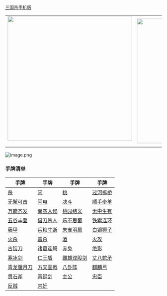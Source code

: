  [三国杀手机版](https://apps.apple.com/cn/app/%E4%B8%89%E5%9B%BD%E6%9D%80%E9%97%AE%E9%A2%98%E7%AD%94%E7%96%91/id527602078)
    <div style="text-align: center"><table><tr>
    <td style="text-align: center">
<img src="https://is4-ssl.mzstatic.com/image/thumb/PurpleSource116/v4/1b/38/06/1b380673-fa07-7d70-76af-cc625e8e7894/97f20edf-1616-4b93-9e88-fbaebfe22faf_page-0.jpg/460x0w.webp" height="400">
</td>
<td style="text-align: center">
<img src="https://is5-ssl.mzstatic.com/image/thumb/PurpleSource126/v4/f6/ae/05/f6ae053d-def3-e9be-a991-74954202adad/7a500a3f-0dc0-4c7a-8287-6eed7e11d2b4_page-1.jpg/460x0w.webp" height="400">
</td>
<td style="text-align: center">
<img src="https://is2-ssl.mzstatic.com/image/thumb/PurpleSource126/v4/f3/38/97/f33897de-2a22-ec13-1832-60c35c10fe7c/7fbfdcd6-9f03-45ce-8dc1-bad59b0e5f5d_page-2.jpg/460x0w.webp" height="400">
</td>
<td style="text-align: center">
<img src="https://is2-ssl.mzstatic.com/image/thumb/PurpleSource116/v4/7c/bf/db/7cbfdbb7-8d99-a661-c3a7-bc4e3fdb840a/5e805d5e-b991-4341-bdf6-233a5dd8d703_page-3.jpg/460x0w.webp" height="400">
</td>
</tr>
</table>
</div>

 ![image.png](https://s2.loli.net/2022/01/10/Z85EF3hBpvU41oI.png)

### 手牌清单

|   手牌    |  手牌    |  手牌    |  手牌    |
| -------- |-------- |-------- |-------- |
|  [杀](cards/杀_83.md) | [闪](cards/闪_84.md) | [桃](cards/桃_85.md) | [过河拆桥](cards/过河拆桥_86.md) |
|  [无懈可击](cards/无懈可击_87.md) | [闪电](cards/闪电_88.md) | [决斗](cards/决斗_89.md) | [顺手牵羊](cards/顺手牵羊_90.md) |
|  [万箭齐发](cards/万箭齐发_91.md) | [南蛮入侵](cards/南蛮入侵_92.md) | [桃园结义](cards/桃园结义_93.md) | [无中生有](cards/无中生有_94.md) |
|  [五谷丰登](cards/五谷丰登_95.md) | [借刀杀人](cards/借刀杀人_96.md) | [乐不思蜀](cards/乐不思蜀_97.md) | [铁索连环](cards/铁索连环_98.md) |
|  [藤甲](cards/藤甲_99.md) | [兵粮寸断](cards/兵粮寸断_100.md) | [朱雀羽扇](cards/朱雀羽扇_101.md) | [白银狮子](cards/白银狮子_102.md) |
|  [火杀](cards/火杀_103.md) | [雷杀](cards/雷杀_104.md) | [酒](cards/酒_105.md) | [火攻](cards/火攻_106.md) |
|  [古锭刀](cards/古锭刀_107.md) | [诸葛连弩](cards/诸葛连弩_108.md) | [赤兔](cards/赤兔_109.md) | [绝影](cards/绝影_110.md) |
|  [寒冰剑](cards/寒冰剑_111.md) | [仁王盾](cards/仁王盾_112.md) | [雌雄双股剑](cards/雌雄双股剑_113.md) | [丈八蛇矛](cards/丈八蛇矛_114.md) |
|  [青龙偃月刀](cards/青龙偃月刀_115.md) | [方天画戟](cards/方天画戟_116.md) | [八卦阵](cards/八卦阵_117.md) | [麒麟弓](cards/麒麟弓_118.md) |
|  [贯石斧](cards/贯石斧_119.md) | [青钢剑](cards/青钢剑_120.md) | [主公](cards/主公_121.md) | [忠臣](cards/忠臣_122.md) |
|  [反贼](cards/反贼_123.md) | [内奸](cards/内奸_124.md) |